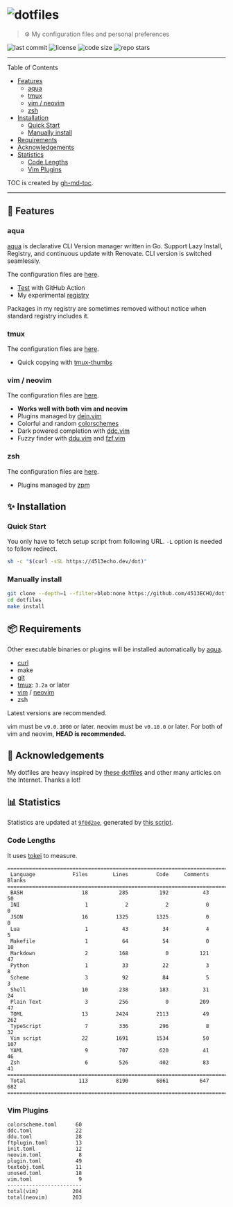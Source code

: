 # ![dotfiles](https://user-images.githubusercontent.com/81011153/180718947-cb2428f2-0f54-46a1-93c6-d54ad206c6a8.jpeg)

> ⚙ My configuration files and personal preferences

![last commit](https://img.shields.io/github/last-commit/4513ECHO/dotfiles)
![license](https://img.shields.io/github/license/4513ECHO/dotfiles)
![code size](https://img.shields.io/github/languages/code-size/4513ECHO/dotfiles)
![repo stars](https://img.shields.io/github/stars/4513ECHO/dotfiles)

---

Table of Contents

<!--ts-->
   * [Features](#-features)
      * [aqua](#aqua)
      * [tmux](#tmux)
      * [vim / neovim](#vim--neovim)
      * [zsh](#zsh)
   * [Installation](#-installation)
      * [Quick Start](#quick-start)
      * [Manually install](#manually-install)
   * [Requirements](#-requirements)
   * [Acknowledgements](#-acknowledgements)
   * [Statistics](#-statistics)
      * [Code Lengths](#code-lengths)
      * [Vim Plugins](#vim-plugins)
<!--te-->

TOC is created by [gh-md-toc](https://github.com/ekalinin/github-markdown-toc).

---

## 🎨 Features

### aqua

[aqua](https://aquaproj.github.io) is declarative CLI Version manager written in
Go. Support Lazy Install, Registry, and continuous update with Renovate. CLI
version is switched seamlessly.

The configuration files are [here](./config/aqua).

- [Test](./.github/workflows/aqua.yaml) with GitHub Action
- My experimental [registry](./config/aqua/experimental.yaml)

Packages in my registry are sometimes removed without notice when standard
registry includes it.

### tmux

The configuration files are [here](./config/tmux).

- Quick copying with [tmux-thumbs](https://github.com/fcsonline/tmux-thumbs)

### vim / neovim

The configuration files are [here](./config/nvim).

- **Works well with both vim and neovim**
- Plugins managed by [dein.vim](https://github.com/Shougo/dein.vim)
- Colorful and random [colorschemes](./config/nvim/dein/colorscheme.toml)
- Dark powered completion with [ddc.vim](https://github.com/Shougo/ddc.vim)
- Fuzzy finder with [ddu.vim](https://github.com/Shougo/ddu.vim) and
  [fzf.vim](https://github.com/junegunn/fzf.vim)

### zsh

The configuration files are [here](./config/zsh).

- Plugins managed by [zpm](https://github.com/zpm-zsh/zpm)

## ✨ Installation

### Quick Start

You only have to fetch setup script from following URL. `-L` option is needed to
follow redirect.

```sh
sh -c "$(curl -sSL https://4513echo.dev/dot)"
```

### Manually install

```sh
git clone --depth=1 --filter=blob:none https://github.com/4513ECHO/dotfiles
cd dotfiles
make install
```

## 📦 Requirements

Other executable binaries or plugins will be installed automatically by
[aqua](#aqua).

- [curl](https://curl.se)
- make
- [git](https://git-scm.com)
- [tmux](https://github.com/tmux/tmux): `3.2a` or later
- [vim](https://github.com/vim/vim) / [neovim](https://github.com/neovim/neovim)
- zsh

Latest versions are recommended.

vim must be `v9.0.1000` or later. neovim must be `v0.10.0` or later. For both of
vim and neovim, **HEAD is recommended.**

## 💞 Acknowledgements

My dotfiles are heavy inspired by
[these dotfiles](https://github.com/stars/4513ECHO/lists/dotfiles) and other
many articles on the Internet. Thanks a lot!

## 📊 Statistics

<!--deno-fmt-ignore-->
Statistics are updated at [`9f0d2ae`](https://github.com/4513ECHO/dotfiles/commit/9f0d2ae328a9c42436f0007c1ba4b1f5bcb0c588),
generated by [this script](./scripts/gen_stat.sh).

### Code Lengths

It uses [tokei](https://github.com/XAMPPRocky/tokei) to measure.

<!--tokei-start-->
```
===============================================================================
 Language            Files        Lines         Code     Comments       Blanks
===============================================================================
 BASH                   18          285          192           43           50
 INI                     1            2            2            0            0
 JSON                   16         1325         1325            0            0
 Lua                     1           43           34            4            5
 Makefile                1           64           54            0           10
 Markdown                2          168            0          121           47
 Python                  1           33           22            3            8
 Scheme                  3           92           84            5            3
 Shell                  10          238          183           31           24
 Plain Text              3          256            0          209           47
 TOML                   13         2424         2113           49          262
 TypeScript              7          336          296            8           32
 Vim script             22         1691         1534           50          107
 YAML                    9          707          620           41           46
 Zsh                     6          526          402           83           41
===============================================================================
 Total                 113         8190         6861          647          682
===============================================================================
```
<!--tokei-end-->

### Vim Plugins

<!--vim-plugins-start-->
```
colorscheme.toml      60
ddc.toml              22
ddu.toml              28
ftplugin.toml         13
init.toml             12
neovim.toml            8
plugin.toml           49
textobj.toml          11
unused.toml           18
vim.toml               9
------------------------
total(vim)           204
total(neovim)        203
```
<!--vim-plugins-end-->
